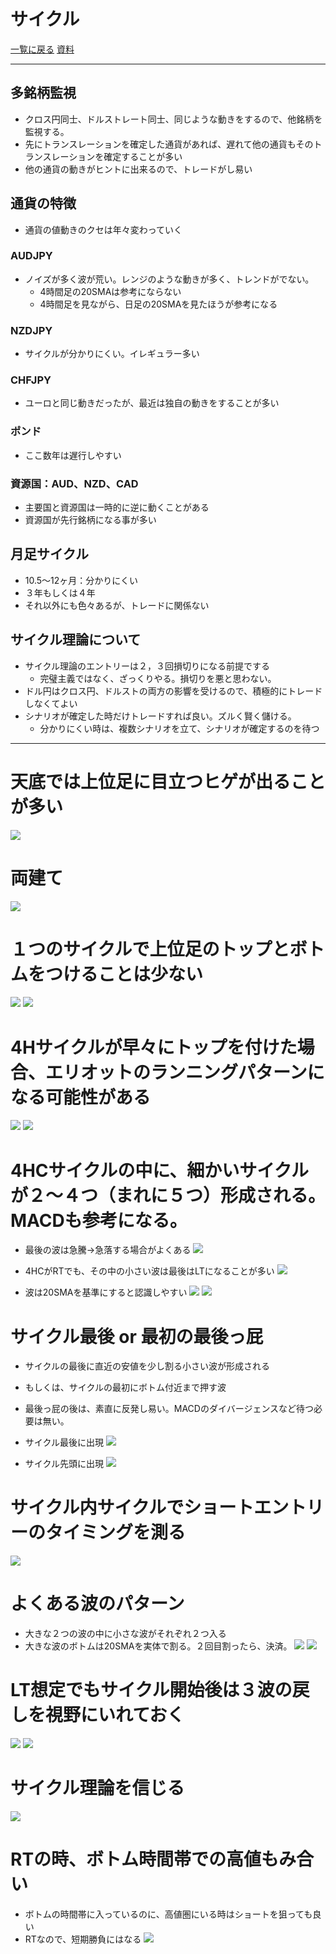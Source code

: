 # サイクル
[一覧に戻る](../index.md)
[資料](./資料)

---
## 多銘柄監視
- クロス円同士、ドルストレート同士、同じような動きをするので、他銘柄を監視する。
- 先にトランスレーションを確定した通貨があれば、遅れて他の通貨もそのトランスレーションを確定することが多い
- 他の通貨の動きがヒントに出来るので、トレードがし易い

## 通貨の特徴
- 通貨の値動きのクセは年々変わっていく

### AUDJPY
- ノイズが多く波が荒い。レンジのような動きが多く、トレンドがでない。
  - 4時間足の20SMAは参考にならない
  - 4時間足を見ながら、日足の20SMAを見たほうが参考になる

### NZDJPY
- サイクルが分かりにくい。イレギュラー多い

### CHFJPY
- ユーロと同じ動きだったが、最近は独自の動きをすることが多い

### ポンド
- ここ数年は遅行しやすい

### 資源国：AUD、NZD、CAD
- 主要国と資源国は一時的に逆に動くことがある
- 資源国が先行銘柄になる事が多い

## 月足サイクル
- 10.5～12ヶ月：分かりにくい
- ３年もしくは４年
- それ以外にも色々あるが、トレードに関係ない

## サイクル理論について
- サイクル理論のエントリーは２，３回損切りになる前提でする
  - 完璧主義ではなく、ざっくりやる。損切りを悪と思わない。
- ドル円はクロス円、ドルストの両方の影響を受けるので、積極的にトレードしなくてよい
- シナリオが確定した時だけトレードすれば良い。ズルく賢く儲ける。
  - 分かりにくい時は、複数シナリオを立て、シナリオが確定するのを待つ

---
# 天底では上位足に目立つヒゲが出ることが多い
![](img/2022-12-22-20-08-48.png)

# 両建て
![](img/2022-12-22-20-12-53.png)

# １つのサイクルで上位足のトップとボトムをつけることは少ない
![](img/2022-12-22-20-13-35.png)
![](img/2022-12-22-20-14-34.png)

# 4Hサイクルが早々にトップを付けた場合、エリオットのランニングパターンになる可能性がある
![](img/2022-12-22-20-15-49.png)
![](img/2022-12-22-20-16-13.png)

# 4HCサイクルの中に、細かいサイクルが２～４つ（まれに５つ）形成される。MACDも参考になる。
- 最後の波は急騰→急落する場合がよくある
![](img/2022-12-22-20-17-42.png)

- 4HCがRTでも、その中の小さい波は最後はLTになることが多い
![](img/2022-12-22-20-17-58.png)

- 波は20SMAを基準にすると認識しやすい
![](img/2022-12-22-20-31-22.png) ![](img/2022-12-22-20-31-33.png)

# サイクル最後 or 最初の最後っ屁
- サイクルの最後に直近の安値を少し割る小さい波が形成される
- もしくは、サイクルの最初にボトム付近まで押す波
- 最後っ屁の後は、素直に反発し易い。MACDのダイバージェンスなど待つ必要は無い。

- サイクル最後に出現
![](img/2022-12-22-20-30-42.png)
- サイクル先頭に出現
![](img/2022-12-22-20-27-44.png)

# サイクル内サイクルでショートエントリーのタイミングを測る
![](img/2022-12-22-20-38-05.png)

# よくある波のパターン
- 大きな２つの波の中に小さな波がそれぞれ２つ入る
- 大きな波のボトムは20SMAを実体で割る。２回目割ったら、決済。
![](img/2022-12-22-20-40-10.png) ![](img/2022-12-22-20-40-19.png)

# LT想定でもサイクル開始後は３波の戻しを視野にいれておく
![](img/2022-12-22-21-09-25.png)
![](img/2022-12-22-21-15-13.png)

# サイクル理論を信じる
![](img/2022-12-22-21-36-02.png)

# RTの時、ボトム時間帯での高値もみ合い
- ボトムの時間帯に入っているのに、高値圏にいる時はショートを狙っても良い
- RTなので、短期勝負にはなる
![](img/2022-12-23-17-51-44.png)
